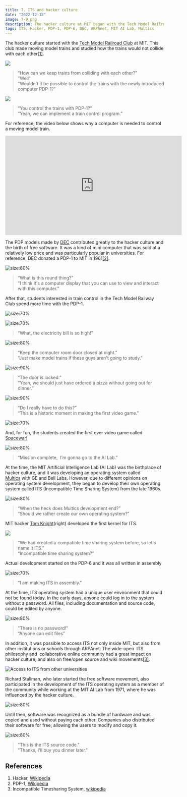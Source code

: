 ```yaml
---
title: 7. ITS and hacker culture
date: "2022-12-18"
image: 7-9.png
description: The hacker culture at MIT began with the Tech Model Railroad Club, which explored controlling trains via the PDP-1. This experimentation fostered the hacker ethos, leading to the development of the first video game, Spacewar!, and the ITS. The open, collaborative nature of ITS at the MIT AI Lab, accessible through ARPAnet, significantly influenced the hacker culture and laid the groundwork for the free/open-source software movement...
tags: ITS, Hacker, PDP-1, PDP-6, DEC, ARPAnet, MIT AI Lab, Multics
---
```


The hacker culture started with the [Tech Model Railroad Club](https://www.google.com/url?q=https://en.wikipedia.org/wiki/Tech_Model_Railroad_Club\&sa=D\&source=editors\&ust=1711344849233469\&usg=AOvVaw2jW8lhPjzCxir-TXAa-SBG) at MIT. This club made moving model trains and studied how the trains would not collide with each other[&lbrack;1&rbrack;][1].

![](images/7-1.png)
> “How can we keep trains from colliding with each other?”\
> "Well"\
> "Wouldn't it be possible to control the trains with the newly introduced computer PDP-1?"

![](images/7-2.png)
> “You control the trains with PDP-1?” \
> “Yeah, we can implement a train control program.”

For reference, the video below shows why a computer is needed to control a moving model train.
<div style="text-align:center">
<iframe width="560" height="315" src="https://www.youtube.com/embed/dqLUUXWgba4?si=f4QZp3gTxWdDRnrt" title="YouTube video player" frameborder="0" allow="accelerometer; autoplay; clipboard-write; encrypted-media; gyroscope; picture-in-picture; web-share" referrerpolicy="strict-origin-when-cross-origin" allowfullscreen></iframe>
</div>

The PDP models made by [DEC](https://www.google.com/url?q=https://en.wikipedia.org/wiki/Programmed_Data_Processor\&sa=D\&source=editors\&ust=1711344849234212\&usg=AOvVaw3XYWFQH-2tnwXYFckFfCPg) contributed greatly to the hacker culture and the birth of free software. It was a kind of mini computer that was sold at a relatively low price and was particularly popular in universities. For reference, DEC donated a PDP-1 to MIT in 1961[&lbrack;2&rbrack;][2].

![](images/7-3.png "size:80%")
> “What is this round thing?” \
> "I think it's a computer display that you can use to view and interact with this computer."

After that, students interested in train control in the Tech Model Railway Club spend more time with the PDP-1.

![](images/7-4.png "size:70%")

![](images/7-5.png "size:70%")
> “What, the electricity bill is so high!”

![](images/7-6.png "size:80%")
> “Keep the computer room door closed at night.” \
> “Just make model trains if these guys aren't going to study."

![](images/7-7.png "size:90%")
> “The door is locked.” \
> “Yeah, we should just have ordered a pizza without going out for dinner.”

![](images/7-8.png "size:90%")
> “Do I really have to do this?” \
> “This is a historic moment in making the first video game.”

![](images/7-9.png "size:70%")

And, for fun, the students created the first ever video game called [Spacewar!](https://en.wikipedia.org/wiki/Spacewar!)

![](images/7-10.png "size:80%")
> “Mission complete,  I’m gonna go to the AI Lab.”

At the time, the MIT Artificial Intelligence Lab (AI Lab) was the birthplace of hacker culture, and it was developing an operating system called [Multics](https://en.wikipedia.org/wiki/Multics) with GE and Bell Labs. However, due to different opinions on operating system development, they began to develop their own operating system called ITS (Incompatible Time Sharing System) from the late 1960s.

![](images/7-11.png "size:80%")
> “When the heck does Multics development end?”\
> “Should we rather create our own operating system?”

MIT hacker [Tom Knight](https://en.wikipedia.org/wiki/Tom_Knight_(scientist))(right) developed the first kernel for ITS.

![](images/7-12.png)
> “We had created a compatible time sharing system before, so let's name it ITS.” \
> “Incompatible time sharing system?”

Actual development started on the PDP-6 and it was all written in assembly

![](images/7-13.png "size:70%")
> “I am making ITS in assembly.”

At the time, ITS operating system had a unique user environment that could not be found today. In the early days, anyone could log in to the system without a password. All files, including documentation and source code, could be edited by anyone.

![](images/7-14.png "size:80%")
> "There is no password!" \
> “Anyone can edit files”

In addition, it was possible to access ITS not only inside MIT, but also from other institutions or schools through ARPAnet. The wide-open  ITS philosophy and  collaborative online community had a great impact on hacker culture, and also on free/open source and wiki movements[&lbrack;3&rbrack;][3].

![](images/7-15.png "Access to ITS from other universities")


Richard Stallman, who later started the free software movement, also participated in the development of the ITS operating system as a member of the community while working at the MIT AI Lab from 1971, where he was influenced by the hacker culture.

![](images/7-16.png "size:80%")

Until then, software was recognized as a bundle of hardware and was copied and used without paying each other. Companies also distributed their software for free, allowing the users to modify and copy it.

![](images/7-17.png "size:80%")
> "This is the ITS source code." \
> "Thanks, I'll buy you dinner later."

## References

1. Hacker, [Wikipedia](https://en.wikipedia.org/wiki/Hacker)
2. PDP-1, [Wikipedia](https://en.wikipedia.org/wiki/PDP-1)
3. Incompatible Timesharing System, [wikipedia](https://en.wikipedia.org/wiki/Incompatible\_Timesharing\_System)

[1]: https://en.wikipedia.org/wiki/Hacker "Hacker, Wikipedia"
[2]: https://en.wikipedia.org/wiki/PDP-1 "PDP-1, Wikipedia"
[3]: https://en.wikipedia.org/wiki/Incompatible\_Timesharing\_System "Incompatible Timesharing System, Wikipedia"
